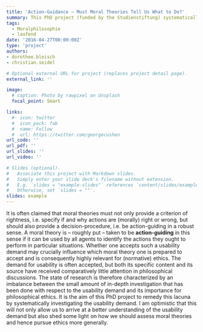 ```yaml
---
title: 'Action-Guidance – Must Moral Theories Tell Us What to Do?'
summary: This PhD project (funded by the Studienstiftung) systematically investigating the usability demand on moral theories.
tags:
  - Moralphilosophie
  - laufend
date: '2016-04-27T00:00:00Z'
type: 'project'
authors:
- dorothee.bleisch
- christian.seidel

# Optional external URL for project (replaces project detail page).
external_link: ''

image:
  # caption: Photo by rawpixel on Unsplash
  focal_point: Smart

links:
  #- icon: twitter
  #  icon_pack: fab
  #  name: Follow
  #  url: https://twitter.com/georgecushen
url_code: ''
url_pdf: ''
url_slides: ''
url_video: ''

# Slides (optional).
#   Associate this project with Markdown slides.
#   Simply enter your slide deck's filename without extension.
#   E.g. `slides = "example-slides"` references `content/slides/example-slides.md`.
#   Otherwise, set `slides = ""`.
slides: example
---
```


It is often claimed that moral theories must not only provide a criterion of rightness, i.e. specify if and why actions are (morally) right or wrong, but should also provide a decision-procedure, i.e. be action-guiding in a robust sense. A moral theory is – roughly put – taken to be **action-guiding** in this sense if it can be used by all agents to identify the actions they ought to perform in particular situations. Whether one accepts such a usability demand may crucially influence which moral theory one is prepared to accept and is consequently highly relevant for (normative) ethics. The demand for usability is often accepted, but both its specific content and its source have received comparatively little attention in philosophical discussions. The state of research is therefore characterized by an imbalance between the small amount of in-depth investigation that has been done with respect to the usability demand and its importance for philosophical ethics. It is the aim of this PhD project to remedy this lacuna by systematically investigating the usability demand. I am optimistic that this will not only allow us to arrive at a better understanding of the usability demand but also shed some light on how we should assess moral theories and hence pursue ethics more generally.